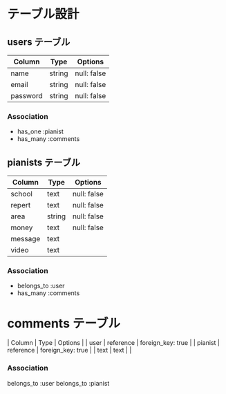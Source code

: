 # テーブル設計

## users テーブル

| Column     | Type   | Options     |
| --------   | ------ | ----------- |
| name       | string | null: false |
| email      | string | null: false |
| password   | string | null: false |

### Association

- has_one :pianist
- has_many :comments


## pianists テーブル

| Column   | Type   | Options     |
| -------- | -----  | ----------  |
| school   | text   | null: false |
| repert   | text   | null: false |
| area     | string | null: false |
| money    | text   | null: false |
| message  | text   |             |
| video    | text   |             |

### Association

- belongs_to :user
- has_many :comments



# comments テーブル

| Column   | Type      | Options           |
| user     | reference | foreign_key: true |
| pianist  | reference | foreign_key: true |
| text     | text      |                   |

### Association

belongs_to :user
belongs_to :pianist
